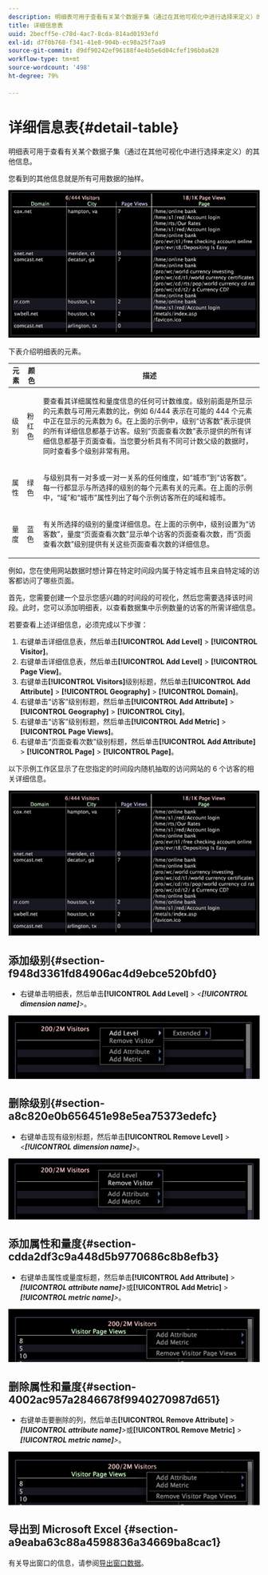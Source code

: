 ```yaml
---
description: 明细表可用于查看有关某个数据子集（通过在其他可视化中进行选择来定义）的其他信息。
title: 详细信息表
uuid: 2becff5e-c78d-4ac7-8cda-814ad0193efd
exl-id: d7f0b768-f341-41e8-904b-ec98a25f7aa9
source-git-commit: d9df90242ef96188f4e4b5e6d04cfef196b0a628
workflow-type: tm+mt
source-wordcount: '498'
ht-degree: 79%

---
```


# 详细信息表{#detail-table}

明细表可用于查看有关某个数据子集（通过在其他可视化中进行选择来定义）的其他信息。

您看到的其他信息就是所有可用数据的抽样。

![](assets/vis_details.png)

下表介绍明细表的元素。

<table id="table_C88C7F7F5AEA4820B908923E45CC0A62"> 
 <thead> 
  <tr> 
   <th colname="col1" class="entry"> 元素 </th> 
   <th colname="col02" class="entry"> 颜色 </th> 
   <th colname="col2" class="entry"> 描述 </th> 
  </tr> 
 </thead>
 <tbody> 
  <tr> 
   <td colname="col1"> <p>级别 </p> </td> 
   <td colname="col02"> <p>粉红色 </p> </td> 
   <td colname="col2"> <p>要查看其详细属性和量度信息的任何可计数维度。级别前面是所显示的元素数与可用元素数的比，例如 6/444 表示在可能的 444 个元素中正在显示的元素数为 6。在上面的示例中，级别“访客数”表示提供的所有详细信息都基于访客。级别“页面查看次数”表示提供的所有详细信息都基于页面查看。当您要分析具有不同可计数父级的数据时，同时查看多个级别非常有用。 </p> </td> 
  </tr> 
  <tr> 
   <td colname="col1"> <p>属性 </p> </td> 
   <td colname="col02"> <p>绿色 </p> </td> 
   <td colname="col2"> <p>与级别具有一对多或一对一关系的任何维度，如“城市”到“访客数”。每一行都显示与所选择的级别的每个元素有关的元素。在上面的示例中，“域”和“城市”属性列出了每个示例访客所在的域和城市。 </p> </td> 
  </tr> 
  <tr> 
   <td colname="col1"> <p>量度 </p> </td> 
   <td colname="col02"> <p>蓝色 </p> </td> 
   <td colname="col2"> <p>有关所选择的级别的量度详细信息。在上面的示例中，级别设置为“访客数”，量度“页面查看次数”显示单个访客的页面查看次数，而“页面查看次数”级别提供有关这些页面查看次数的详细信息。 </p> </td> 
  </tr> 
 </tbody> 
</table>

例如，您在使用网站数据时想计算在特定时间段内属于特定城市且来自特定域的访客都访问了哪些页面。

首先，您需要创建一个显示您感兴趣的时间段的可视化，然后您需要选择该时间段。此时，您可以添加明细表，以查看数据集中示例数量的访客的所需详细信息。

若要查看上述详细信息，必须完成以下步骤：

1. 右键单击详细信息表，然后单击&#x200B;**[!UICONTROL Add Level]** > **[!UICONTROL Visitor]**。
1. 右键单击详细信息表，然后单击&#x200B;**[!UICONTROL Add Level]** > **[!UICONTROL Page View]**。
1. 右键单击&#x200B;**[!UICONTROL Visitors]**&#x200B;级别标题，然后单击&#x200B;**[!UICONTROL Add Attribute]** > **[!UICONTROL Geography]** > **[!UICONTROL Domain]**。
1. 右键单击“访客”级别标题，然后单击&#x200B;**[!UICONTROL Add Attribute]** > **[!UICONTROL Geography]** > **[!UICONTROL City]**。
1. 右键单击“访客”级别标题，然后单击&#x200B;**[!UICONTROL Add Metric]** > **[!UICONTROL Page Views]**。
1. 右键单击“页面查看次数”级别标题，然后单击&#x200B;**[!UICONTROL Add Attribute]** > **[!UICONTROL Page]** > **[!UICONTROL Page]**。

以下示例工作区显示了在您指定的时间段内随机抽取的访问网站的 6 个访客的相关详细信息。

![](assets/client-tab1.png)

## 添加级别{#section-f948d3361fd84906ac4d9ebce520bfd0}

* 右键单击明细表，然后单击&#x200B;**[!UICONTROL Add Level]** > *&lt;**[!UICONTROL dimension name]**>*。

![](assets/mnu_DetailsTable_AddLevel.png)

## 删除级别{#section-a8c820e0b656451e98e5ea75373edefc}

* 右键单击现有级别标题，然后单击&#x200B;**[!UICONTROL Remove Level]** > *&lt;**[!UICONTROL dimension name]**>*。

![](assets/mnu_DetailsTable_Level.png)

## 添加属性和量度{#section-cdda2df3c9a448d5b9770686c8b8efb3}

* 右键单击属性或量度标题，然后单击&#x200B;**[!UICONTROL Add Attribute]** > ***[!UICONTROL attribute name]**>*&#x200B;或&#x200B;**[!UICONTROL Add Metric]** > ***[!UICONTROL metric name]**>*。

![](assets/mnu_DetailsTable.png)

## 删除属性和量度{#section-4002ac957a2846678f9940270987d651}

* 右键单击要删除的列，然后单击&#x200B;**[!UICONTROL Remove Attribute]** > ***[!UICONTROL attribute name]**>*&#x200B;或&#x200B;**[!UICONTROL Remove Metric]** > ***[!UICONTROL metric name]**>*。

![](assets/mnu_DetailsTable.png)

## 导出到 Microsoft Excel {#section-a9eaba63c88a4598836a34669ba8cac1}

有关导出窗口的信息，请参阅[导出窗口数据](../../../home/c-get-started/c-wk-win-wksp/c-exp-win-data.md#concept-8df61d64ed434cc5a499023c44197349)。
